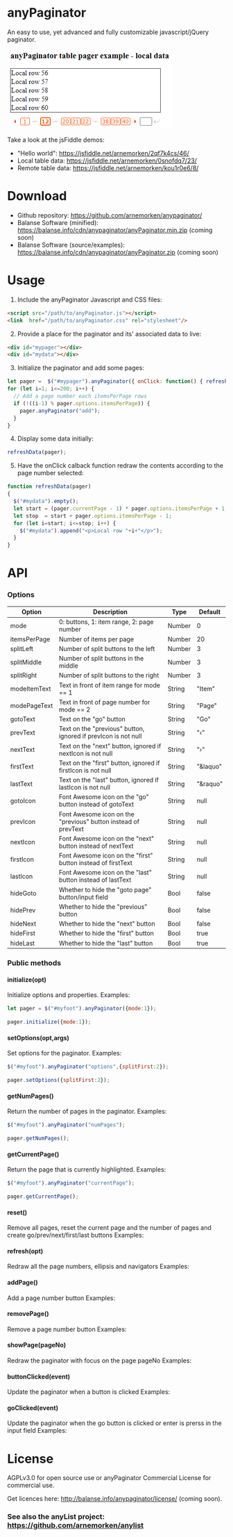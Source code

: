 # anyPaginator
An easy to use, yet advanced and fully customizable javascript/jQuery paginator. 

<img src="examples/anyPaginator1.png"><br/>

Take a look at the jsFiddle demos:

* "Hello world":     https://jsfiddle.net/arnemorken/2qf7k4cs/46/
* Local table data:  https://jsfiddle.net/arnemorken/0snofdq7/23/
* Remote table data: https://jsfiddle.net/arnemorken/kou1r0e6/8/

# Download

- Github repository:                  https://github.com/arnemorken/anypaginator/
- Balanse Software (minified):        https://balanse.info/cdn/anypaginator/anyPaginator.min.zip (coming soon)
- Balanse Software (source/examples): https://balanse.info/cdn/anypaginator/anyPaginator.zip (coming soon)

# Usage

1. Include the anyPaginator Javascript and CSS files:

```html
<script src="/path/to/anyPaginator.js"></script>
<link  href="/path/to/anyPaginator.css" rel="stylesheet"/>
```

2. Provide a place for the paginator and its' associated data to live:
```html
<div id="mypager"></div>
<div id="mydata"></div>
```

3. Initialize the paginator and add some pages:
```js
let pager =  $("#mypager").anyPaginator({ onClick: function() { refreshData(pager); } });
for (let i=1; i<=200; i++) {
  // Add a page number each itemsPerPage rows
  if (!((i-1) % pager.options.itemsPerPage)) {
    pager.anyPaginator("add");
  }
}
```

4. Display some data initially:
```js
refreshData(pager);
```

5. Have the onClick calback function redraw the contents according to the page number selected:
```js
function refreshData(pager)
{
  $("#mydata").empty();
  let start = (pager.currentPage - 1) * pager.options.itemsPerPage + 1;
  let stop  = start + pager.options.itemsPerPage - 1;
  for (let i=start; i<=stop; i++) {
    $("#mydata").append("<p>Local row "+i+"</p>");
  }
}
```

# API

### Options

| Option                       | Description                                                    | Type                         | Default                    |
| ---------------------------- | -------------------------------------------------------------- | ---------------------------- | -------------------------- |
| mode                         | 0: buttons, 1: item range, 2: page number                      | Number                       | 0                          |
| itemsPerPage                 | Number of items per page                                       | Number                       | 20                         |
| splitLeft                    | Number of split buttons to the left                            | Number                       | 3                          |
| splitMiddle                  | Number of split buttons in the middle                          | Number                       | 3                          |
| splitRight                   | Number of split buttons to the right                           | Number                       | 3                          |
| modeItemText                 | Text in front of item range for mode == 1                      | String                       | "Item"                     |
| modePageText                 | Text in front of page number for mode == 2                     | String                       | "Page"                     |
| gotoText                     | Text on the "go" button                                        | String                       | "Go"                       |
| prevText                     | Text on the "previous" button, ignored if prevIcon is not null | String                       | "&lsaquo;"                 |
| nextText                     | Text on the "next" button, ignored if nextIcon is not null     | String                       | "&rsaquo;"                 |
| firstText                    | Text on the "first" button, ignored if firstIcon is not null   | String                       | "&laquo"                   |
| lastText                     | Text on the "last" button, ignored if lastIcon is not null     | String                       | "&raquo"                   |
| gotoIcon                     | Font Awesome icon on the "go" button instead of gotoText       | String                       | null                       |
| prevIcon                     | Font Awesome icon on the "previous" button instead of prevText | String                       | null                       |
| nextIcon                     | Font Awesome icon on the "next" button instead of nextText     | String                       | null                       |
| firstIcon                    | Font Awesome icon on the "first" button instead of firstText   | String                       | null                       |
| lastIcon                     | Font Awesome icon on the "last" button instead of lastText     | String                       | null                       |
| hideGoto                     | Whether to hide the "goto page" button/input field             | Bool                         | false                      |
| hidePrev                     | Whether to hide the "previous" button                          | Bool                         | false                      |
| hideNext                     | Whether to hide the "next" button                              | Bool                         | false                      |
| hideFirst                    | Whether to hide the "first" button                             | Bool                         | true                       |
| hideLast                     | Whether to hide the "last" button                              | Bool                         | true                       |

### Public methods

#### initialize(opt)
Initialize options and properties.
Examples: 
```js
let pager = $("#myfoot").anyPaginator({mode:1});
```
```js
pager.initialize({mode:1});
```

#### setOptions(opt,args)
Set options for the paginator.
Examples: 
```js
$("#myfoot").anyPaginator("options",{splitFirst:2});
```
```js
pager.setOptions({splitFirst:2});
```

#### getNumPages()
Return the number of pages in the paginator.
Examples: 
```js
$("#myfoot").anyPaginator("numPages");
```
```js
pager.getNumPages();
```

#### getCurrentPage()
Return the page that is currently highlighted.
Examples: 
```js
$("#myfoot").anyPaginator("currentPage");
```
```js
pager.getCurrentPage();
```

#### reset()
Remove all pages, reset the current page and the number of pages and create go/prev/next/first/last buttons
Examples: 

#### refresh(opt)
Redraw all the page numbers, ellipsis and navigators
Examples: 

#### addPage()
Add a page number button
Examples: 

#### removePage()
Remove a page number button
Examples: 

#### showPage(pageNo)
Redraw the paginator with focus on the page pageNo
Examples: 

#### buttonClicked(event)
Update the paginator when a button is clicked
Examples: 

#### goClicked(event)
Update the paginator when the go button is clicked or enter is prerss in the input field
Examples: 

# License

AGPLv3.0 for open source use or anyPaginator Commercial License for commercial use.

Get licences here: http://balanse.info/anypaginator/license/ (coming soon).

### See also the anyList project: https://github.com/arnemorken/anylist

